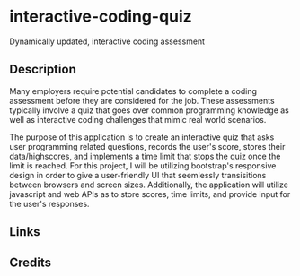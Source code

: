 # interactive-coding-quiz
Dynamically updated, interactive coding assessment

## Description

Many employers require potential candidates to complete a coding assessment before they are considered for the job. These assessments typically involve a quiz that goes over common programming knowledge as well as interactive coding challenges that mimic real world scenarios. 

The purpose of this application is to create an interactive quiz that asks user programming related questions, records the user's score, stores their data/highscores, and implements a time limit that stops the quiz once the limit is reached. For this project, I will be utilizing bootstrap's responsive design in order to give a user-friendly UI that seemlessly transisitions between browsers and screen sizes. Additionally, the application will utilize javascript and web APIs as to store scores, time limits, and provide input for the user's responses. 

## Links



## Credits

